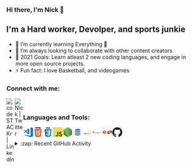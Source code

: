 ### Hi there, I'm Nick 👋

## I'm a Hard worker, Devolper, and sports junkie
- 🌱 I’m currently learning Everything 🤣
- 👯 I’m always looking to collaborate with other content creators
- 🥅 2021 Goals: Learn atleast 2 new coding languages, and engage in more open source projects.
- ⚡ Fun fact: I love Basketball, and videogames

### Connect with me:

[<img align="left" alt="codeSTACKr | LinkedIn" width="22px" src="https://cdn.jsdelivr.net/npm/simple-icons@v3/icons/linkedin.svg" />][linkedin]
[<img align="left" alt="Nick | Twitter" width="22px" src="https://cdn.jsdelivr.net/npm/simple-icons@v3/icons/twitter.svg" />][twitter]

<br />

### Languages and Tools:

<img align="left" alt="Visual Studio Code" width="26px" src="https://raw.githubusercontent.com/github/explore/80688e429a7d4ef2fca1e82350fe8e3517d3494d/topics/visual-studio-code/visual-studio-code.png" />
<img align="left" alt="HTML5" width="26px" src="https://raw.githubusercontent.com/github/explore/80688e429a7d4ef2fca1e82350fe8e3517d3494d/topics/html/html.png" />
<img align="left" alt="CSS3" width="26px" src="https://raw.githubusercontent.com/github/explore/80688e429a7d4ef2fca1e82350fe8e3517d3494d/topics/css/css.png" />
<img align="left" alt="JavaScript" width="26px" src="https://raw.githubusercontent.com/github/explore/80688e429a7d4ef2fca1e82350fe8e3517d3494d/topics/javascript/javascript.png" />
<img align="left" alt="Node.js" width="26px" src="https://raw.githubusercontent.com/github/explore/80688e429a7d4ef2fca1e82350fe8e3517d3494d/topics/nodejs/nodejs.png" />
<img align="left" alt="SQL" width="26px" src="https://raw.githubusercontent.com/github/explore/80688e429a7d4ef2fca1e82350fe8e3517d3494d/topics/sql/sql.png" />
<img align="left" alt="MySQL" width="26px" src="https://raw.githubusercontent.com/github/explore/80688e429a7d4ef2fca1e82350fe8e3517d3494d/topics/mysql/mysql.png" />
<img align="left" alt="MongoDB" width="26px" src="https://raw.githubusercontent.com/github/explore/80688e429a7d4ef2fca1e82350fe8e3517d3494d/topics/mongodb/mongodb.png" />
<img align="left" alt="Git" width="26px" src="https://raw.githubusercontent.com/github/explore/80688e429a7d4ef2fca1e82350fe8e3517d3494d/topics/git/git.png" />
<img align="left" alt="GitHub" width="26px" src="https://raw.githubusercontent.com/github/explore/78df643247d429f6cc873026c0622819ad797942/topics/github/github.png" />
<br />
<br />

<details>
  <summary>:zap: Recent GitHub Activity</summary>
  
<!--START_SECTION:activity-->
1. 🗣 Commented on [#2](https://github.com/NicholasrRivera/portfolio-sass/issues/2) in [NicholasrRivera/portfolio-sass](https://github.com/NicholasrRivera/portfolio-sass)
2. ❗️ Closed issue [#2](https://github.com/NicholasrRivera/portfolio-sass/issues/2) in [NicholasrRivera/portfolio-sass](https://github.com/NicholasrRivera/portfolio-sass)
3. ❌ Closed PR [#11](https://github.com/NicholasrRivera/free-developer-resources/pull/11) in [NicholasrRivera/free-developer-resources](https://github.com/NicholasrRivera/free-developer-resources)
4. 🗣 Commented on [#11](https://github.com/NicholasrRivera/free-developer-resources/issues/11) in [NicholasrRivera/free-developer-resources](https://github.com/NicholasrRivera/free-developer-resources)
5. 🎉 Merged PR [#10](https://github.com/NicholasrRivera/free-developer-resources/pull/10) in [NicholasrRivera/free-developer-resources](https://github.com/NicholasrRivera/free-developer-resources)
<!--END_SECTION:activity-->

</details>



[linkedin]:https://www.linkedin.com/in/nicholasrrivera/
[twitter]: https://twitter.com/NickRivera94

